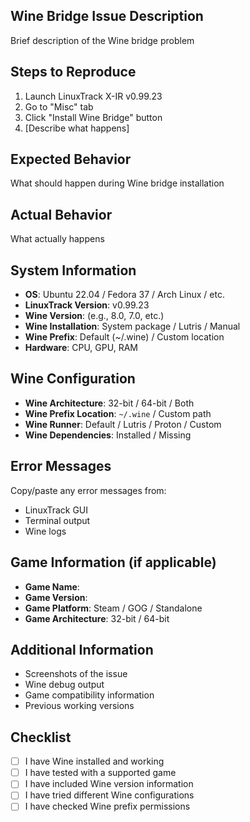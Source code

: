 ## Wine Bridge Issue Description
Brief description of the Wine bridge problem

## Steps to Reproduce
1. Launch LinuxTrack X-IR v0.99.23
2. Go to "Misc" tab
3. Click "Install Wine Bridge" button
4. [Describe what happens]

## Expected Behavior
What should happen during Wine bridge installation

## Actual Behavior
What actually happens

## System Information
- **OS**: Ubuntu 22.04 / Fedora 37 / Arch Linux / etc.
- **LinuxTrack Version**: v0.99.23
- **Wine Version**: (e.g., 8.0, 7.0, etc.)
- **Wine Installation**: System package / Lutris / Manual
- **Wine Prefix**: Default (~/.wine) / Custom location
- **Hardware**: CPU, GPU, RAM

## Wine Configuration
- **Wine Architecture**: 32-bit / 64-bit / Both
- **Wine Prefix Location**: `~/.wine` / Custom path
- **Wine Runner**: Default / Lutris / Proton / Custom
- **Wine Dependencies**: Installed / Missing

## Error Messages
Copy/paste any error messages from:
- LinuxTrack GUI
- Terminal output
- Wine logs

## Game Information (if applicable)
- **Game Name**: 
- **Game Version**: 
- **Game Platform**: Steam / GOG / Standalone
- **Game Architecture**: 32-bit / 64-bit

## Additional Information
- Screenshots of the issue
- Wine debug output
- Game compatibility information
- Previous working versions

## Checklist
- [ ] I have Wine installed and working
- [ ] I have tested with a supported game
- [ ] I have included Wine version information
- [ ] I have tried different Wine configurations
- [ ] I have checked Wine prefix permissions 